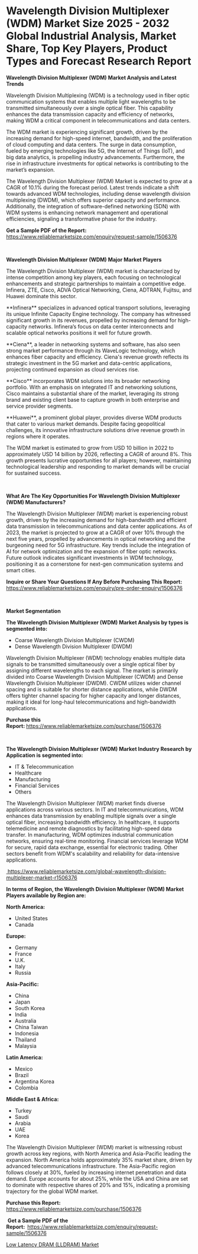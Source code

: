 <p><h1>Wavelength Division Multiplexer (WDM) Market Size 2025 - 2032 Global Industrial Analysis, Market Share, Top Key Players, Product Types and Forecast Research Report</h1></p><p><strong>Wavelength Division Multiplexer (WDM) Market Analysis and Latest Trends</strong></p>
<p><p>Wavelength Division Multiplexing (WDM) is a technology used in fiber optic communication systems that enables multiple light wavelengths to be transmitted simultaneously over a single optical fiber. This capability enhances the data transmission capacity and efficiency of networks, making WDM a critical component in telecommunications and data centers. </p><p>The WDM market is experiencing significant growth, driven by the increasing demand for high-speed internet, bandwidth, and the proliferation of cloud computing and data centers. The surge in data consumption, fueled by emerging technologies like 5G, the Internet of Things (IoT), and big data analytics, is propelling industry advancements. Furthermore, the rise in infrastructure investments for optical networks is contributing to the market’s expansion.</p><p>The Wavelength Division Multiplexer (WDM) Market is expected to grow at a CAGR of 10.1% during the forecast period. Latest trends indicate a shift towards advanced WDM technologies, including dense wavelength division multiplexing (DWDM), which offers superior capacity and performance. Additionally, the integration of software-defined networking (SDN) with WDM systems is enhancing network management and operational efficiencies, signaling a transformative phase for the industry.</p></p>
<p><strong>Get a Sample PDF of the Report:&nbsp;</strong> <a href="https://www.reliablemarketsize.com/enquiry/request-sample/1506376?utm_campaign=2180&utm_medium=2&utm_source=Github&utm_content=ia&utm_term=12022025&utm_id=wavelength-division-multiplexer-wdm">https://www.reliablemarketsize.com/enquiry/request-sample/1506376</a></p>
<p>&nbsp;</p>
<p><strong>Wavelength Division Multiplexer (WDM) Major Market Players</strong></p>
<p><p>The Wavelength Division Multiplexer (WDM) market is characterized by intense competition among key players, each focusing on technological enhancements and strategic partnerships to maintain a competitive edge. Infinera, ZTE, Cisco, ADVA Optical Networking, Ciena, ADTRAN, Fujitsu, and Huawei dominate this sector.</p><p>**Infinera** specializes in advanced optical transport solutions, leveraging its unique Infinite Capacity Engine technology. The company has witnessed significant growth in its revenues, propelled by increasing demand for high-capacity networks. Infinera’s focus on data center interconnects and scalable optical networks positions it well for future growth.</p><p>**Ciena**, a leader in networking systems and software, has also seen strong market performance through its WaveLogic technology, which enhances fiber capacity and efficiency. Ciena's revenue growth reflects its strategic investment in the 5G market and data-centric applications, projecting continued expansion as cloud services rise.</p><p>**Cisco** incorporates WDM solutions into its broader networking portfolio. With an emphasis on integrated IT and networking solutions, Cisco maintains a substantial share of the market, leveraging its strong brand and existing client base to capture growth in both enterprise and service provider segments.</p><p>**Huawei**, a prominent global player, provides diverse WDM products that cater to various market demands. Despite facing geopolitical challenges, its innovative infrastructure solutions drive revenue growth in regions where it operates. </p><p>The WDM market is estimated to grow from USD 10 billion in 2022 to approximately USD 14 billion by 2026, reflecting a CAGR of around 8%. This growth presents lucrative opportunities for all players; however, maintaining technological leadership and responding to market demands will be crucial for sustained success.</p></p>
<p>&nbsp;</p>
<p><strong>What Are The Key Opportunities For Wavelength Division Multiplexer (WDM) Manufacturers?</strong></p>
<p><p>The Wavelength Division Multiplexer (WDM) market is experiencing robust growth, driven by the increasing demand for high-bandwidth and efficient data transmission in telecommunications and data center applications. As of 2023, the market is projected to grow at a CAGR of over 10% through the next five years, propelled by advancements in optical networking and the burgeoning need for 5G infrastructure. Key trends include the integration of AI for network optimization and the expansion of fiber optic networks. Future outlook indicates significant investments in WDM technology, positioning it as a cornerstone for next-gen communication systems and smart cities.</p></p>
<p><strong>Inquire or Share Your Questions If Any Before Purchasing This Report:</strong> <a href="https://www.reliablemarketsize.com/enquiry/pre-order-enquiry/1506376?utm_campaign=2180&utm_medium=2&utm_source=Github&utm_content=ia&utm_term=12022025&utm_id=wavelength-division-multiplexer-wdm">https://www.reliablemarketsize.com/enquiry/pre-order-enquiry/1506376</a></p>
<p>&nbsp;</p>
<p><strong>Market Segmentation</strong></p>
<p><strong>The Wavelength Division Multiplexer (WDM) Market Analysis by types is segmented into:</strong></p>
<p><ul><li>Coarse Wavelength Division Multiplexer (CWDM)</li><li>Dense Wavelength Division Multiplexer (DWDM)</li></ul></p>
<p><p>Wavelength Division Multiplexer (WDM) technology enables multiple data signals to be transmitted simultaneously over a single optical fiber by assigning different wavelengths to each signal. The market is primarily divided into Coarse Wavelength Division Multiplexer (CWDM) and Dense Wavelength Division Multiplexer (DWDM). CWDM utilizes wider channel spacing and is suitable for shorter distance applications, while DWDM offers tighter channel spacing for higher capacity and longer distances, making it ideal for long-haul telecommunications and high-bandwidth applications.</p></p>
<p><strong>Purchase this Report:&nbsp;</strong><a href="https://www.reliablemarketsize.com/purchase/1506376?utm_campaign=2180&utm_medium=2&utm_source=Github&utm_content=ia&utm_term=12022025&utm_id=wavelength-division-multiplexer-wdm">https://www.reliablemarketsize.com/purchase/1506376</a></p>
<p>&nbsp;</p>
<p><strong>The Wavelength Division Multiplexer (WDM) Market Industry Research by Application is segmented into:</strong></p>
<p><ul><li>IT & Telecommunication</li><li>Healthcare</li><li>Manufacturing</li><li>Financial Services</li><li>Others</li></ul></p>
<p><p>The Wavelength Division Multiplexer (WDM) market finds diverse applications across various sectors. In IT and telecommunications, WDM enhances data transmission by enabling multiple signals over a single optical fiber, increasing bandwidth efficiency. In healthcare, it supports telemedicine and remote diagnostics by facilitating high-speed data transfer. In manufacturing, WDM optimizes industrial communication networks, ensuring real-time monitoring. Financial services leverage WDM for secure, rapid data exchange, essential for electronic trading. Other sectors benefit from WDM's scalability and reliability for data-intensive applications.</p></p>
<p><a href="https://www.reliablemarketsize.com/global-wavelength-division-multiplexer-market-r1506376?utm_campaign=2180&utm_medium=2&utm_source=Github&utm_content=ia&utm_term=12022025&utm_id=wavelength-division-multiplexer-wdm">&nbsp;https://www.reliablemarketsize.com/global-wavelength-division-multiplexer-market-r1506376</a></p>
<p><strong>In terms of Region, the Wavelength Division Multiplexer (WDM) Market Players available by Region are:</strong></p>
<p>
    <p> <strong> North America: </strong>
        <ul>
            <li>United States</li>
            <li>Canada</li>
        </ul>
        </p> 
    <p> <strong> Europe: </strong>
        <ul>
            <li>Germany</li>
            <li>France</li>
            <li>U.K.</li>
            <li>Italy</li>
            <li>Russia</li>
        </ul>
        </p> 
    <p> <strong> Asia-Pacific: </strong>
        <ul>
            <li>China</li>
            <li>Japan</li>
            <li>South Korea</li>
            <li>India</li>
            <li>Australia</li>
            <li>China Taiwan</li>
            <li>Indonesia</li>
            <li>Thailand</li>
            <li>Malaysia</li>
        </ul>
        </p> 
    <p> <strong> Latin America: </strong>
        <ul>
            <li>Mexico</li>
            <li>Brazil</li>
            <li>Argentina Korea</li>
            <li>Colombia</li>
        </ul>
        </p> 
    <p> <strong> Middle East & Africa: </strong>
        <ul>
            <li>Turkey</li>
            <li>Saudi</li>
            <li>Arabia</li>
            <li>UAE</li>
            <li>Korea</li>
        </ul>
    </p>
    </p>
<p><p>The Wavelength Division Multiplexer (WDM) market is witnessing robust growth across key regions, with North America and Asia-Pacific leading the expansion. North America holds approximately 35% market share, driven by advanced telecommunications infrastructure. The Asia-Pacific region follows closely at 30%, fueled by increasing internet penetration and data demand. Europe accounts for about 25%, while the USA and China are set to dominate with respective shares of 20% and 15%, indicating a promising trajectory for the global WDM market.</p></p>
<p><strong>Purchase this Report: </strong><a href="https://www.reliablemarketsize.com/purchase/1506376?utm_campaign=2180&utm_medium=2&utm_source=Github&utm_content=ia&utm_term=12022025&utm_id=wavelength-division-multiplexer-wdm">https://www.reliablemarketsize.com/purchase/1506376</a></p>
<p>&nbsp;<strong>Get a Sample PDF of the Report:&nbsp;&nbsp;</strong><a href="https://www.reliablemarketsize.com/enquiry/request-sample/1506376?utm_campaign=2180&utm_medium=2&utm_source=Github&utm_content=ia&utm_term=12022025&utm_id=wavelength-division-multiplexer-wdm">https://www.reliablemarketsize.com/enquiry/request-sample/1506376</a></p>
<p><strong></strong></p>
<p><p><a href="https://github.com/rodinayygacklezi/Market-Research-Report-List-1/blob/main/low-latency-dram-lldram-market.md?utm_campaign=2180&utm_medium=2&utm_source=Github&utm_content=ia&utm_term=12022025&utm_id=wavelength-division-multiplexer-wdm">Low Latency DRAM (LLDRAM) Market</a></p></p>